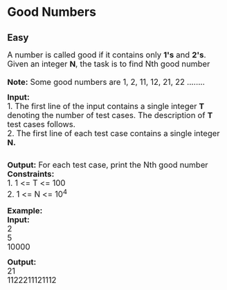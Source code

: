 # Good Numbers
## Easy 
<div class="problem-statement">
                <p></p><p><span style="font-size:18px">A number is called good if it contains only <strong>1's</strong> and <strong>2's</strong>. Given an integer <strong>N</strong>, the task is to find Nth good number<br>
<br>
<strong>Note:</strong> Some good numbers are 1, 2, 11, 12, 21, 22 ........</span></p>

<p><span style="font-size:18px"><strong>Input: </strong><br>
1. The first line of the input contains a single integer<em> </em> <strong>T</strong> denoting the number of test cases. The description of&nbsp;<strong>T</strong> test cases follows.<br>
2. The first line of each test case contains a single integer<strong> N</strong><strong>.</strong></span></p>

<p><br>
<span style="font-size:18px"><strong>Output:</strong> For each test case, print the Nth good number</span><br>
<span style="font-size:18px"><strong>Constraints:</strong><br>
1. 1 &lt;= T &lt;= 100</span><br>
<span style="font-size:18px">2. </span><span style="font-size:18px">1 &lt;= N &lt;= 10<sup>4</sup></span><br>
<br>
<span style="font-size:18px"><strong>Example:<br>
Input:</strong></span><br>
<span style="font-size:18px">2</span><br>
<span style="font-size:18px">5<br>
10000</span></p>

<p><strong><span style="font-size:18px">Output:</span></strong><br>
<span style="font-size:18px">21<br>
1122211121112</span></p>
 <p></p>
            </div>